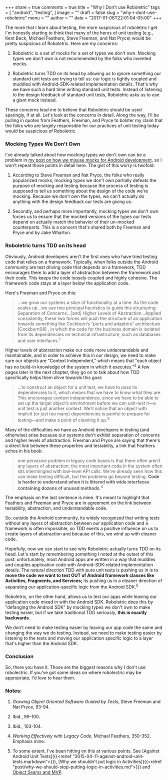 +++
share = true
comments = true
title = "Why I Don't use Roboletric"
tags = [
  "android",
  "testing",
]
image = ""
draft = false
slug = "why-i-dont-use-roboletric"
menu = ""
author = ""
date = "2017-01-06T22:01:04-05:00"
+++

The more that I learn about testing, the more suspicious of roboletric I get. I'm honestly starting to think that many of the heros of unit testing (e.g., Kent Beck, Michael Feathers, Steve Freeman, and Nat Pryce) would be pretty suspicious of Roboletric. Here are my concerns:

1. Roboletric is a set of mocks for a set of types we don't own. Mocking types we don't own is not recommended by the folks who invented mocks.

1. Roboletric turns TDD on its head by allowing us to ignore something our standard unit tests are trying to tell us: our logic is tightly coupled and muddled with Android-SDK-related implementation details. That's why we have such a hard time writing standard unit tests. Instead of listening to the design feedback of standard unit tests, Roboletric asks us to use a giant mock instead.

These concerns lead me to believe that Roboletric should be used sparingly, if at all. Let's look at the concerns in detail. Along the way, I'll be pulling in quotes from Feathers, Freeman, and Pryce to bolster my claim that the folks who are largely responsible for our practices of unit testing today would be suspicious of Roboletric.

### Mocking Types We Don't Own

I've already talked about how mocking types we don't own can be a problem in [my post on how we misuse mocks for Android development](http://www.philosophicalhacker.com/post/how-we-misuse-mocks-for-android-tests/), so I won't repeat those points in detail here. The gist of this worry is twofold:

1. According to Steve Freeman and Nat Pryce, the folks who really popularized mocks, mocking types we don't own partially defeats the purpose of mocking and testing because the process of testing is supposed to tell us something about the design of the code we're mocking. Because we don't own the types, we can't actually do anything with the design feedback our tests are giving us.

1. Secondly, and perhaps more importantly, mocking types we don't own forces us to ensure that the mocked versions of the types our tests depend on actually match the behavior of their un-mocked counterparts. This is a concern that's shared both by Freeman and Pryce and by Jake Wharton.

### Roboletric turns TDD on its head

Obviously, Android developers aren't the first ones who have tried testing code that relies on a framework. Typically, when folks outside the Android community are test driving code that depends on a framework, TDD encourages them to add a layer of abstraction between the framework and their code. This keeps the code loosely coupled and highly cohesive. The framework code stays at a layer below the application code.

Here's Freeman and Pryce on this:

>...we grow our systems a slice of functionality at a time. As the code scales up...we use two principal heuristics to guide this structuring: Separation of Concerns...[and] Higher Levels of Abstraction...Applied consistently, these two forces will push the structure of an application towards something like Cockburn’s “ports and adapters” architecture [Cockburn08] , in which the code for the business domain is isolated from its dependencies on technical infrastructure, such as databases and user interfaces.<sup>1</sup>

Higher levels of abstraction make our code more understandable and maintainable, and in order to achieve this in our design, we need to make sure our objects are "Context Independent," which means that "each object has no build-in knowledge of the system in which it executes."<sup>2</sup> A few pages later in the next chapter, they go on to talk about how TDD specifically helps them drive towards this goal:

>...to construct an object for a unit test, we have to pass its dependencies to it, which means that we have to know what they are. This encourages context independence, since we have to be able to set up the target object’s environment before we can unit-test it—a unit test is just another context. We’ll notice that an object with implicit (or just too many) dependencies is painful to prepare for testing—and make a point of cleaning it up.<sup>3</sup>

Many of the difficulties we have as Android developers in testing (and otherwise) arise because our systems don't exhibit separation of concerns and higher levels of abstraction. Freeman and Pryce are saying that there's a direct link between these properties and testability, a link that Feathers echos in his book:

>one pervasive problem in legacy code bases is that there often aren’t any layers of abstraction; the most important code in the system often sits intermingled with low-level API calls. We’ve already seen how this can make testing difficult, but the problems go beyond testing. **Code is harder to understand when it is littered with wide interfaces containing dozens of unused methods.**<sup>4</sup>

The emphasis on the last sentence is mine. It's meant to highlight that Feathers and Freeman and Pryce are in agreement on the link between testability, abstraction, and understandable code.

So, outside the Android community, its widely recognized that writing tests without any layers of abstraction between our application code and a framework is often impossible, so TDD exerts a positive influence on us to create layers of abstraction and because of this, we wind up with cleaner code.

Hopefully, now we can start to see why Roboletric actually turns TDD on its head. Let's start by remembering something I noted at the outset of this post: unfortunately, most Android apps are written in a way that muddles and couples application code with Android-SDK-related implementation details. The natural direction TDD with pure unit tests is pushing us in is to **move the code we want to test OUT of Android framework classes like Activities, Fragments, and Services;** its pushing us in a cleaner direction of separating our application-specific logic from the Android SDK.<sup>5</sup>

Roboletric, on the other hand, allows us to test our apps while leaving our application code mixed in with the Android SDK. Roboletric does this by "defanging the Android SDK" by mocking types we don't own to make testing easier, but if we take traditional TDD seriously, **this is exactly backwards**.

We don't need to make testing easier by leaving our app code the same and changing the way we do testing. Instead, we need to make testing easier by listening to the tests and moving our application specific logic to a layer that's higher than the Android SDK.

### Conclusion

So, there you have it. Those are the biggest reasons why I don't use robolectric. If you've got some ideas on where robolectric may be appropriate, I'd love to hear them.

### Notes:

1. *Growing Object Oriented Software Guided by Tests*, Steve Freeman and Nat Pryce, 93-94.

1. Ibid., 99-100.

1. Ibid., 103-104.

1. *Working Effectively with Legacy Code*, Michael Feathers, 350-352. Emphasis mine.

1. To some extent, I've been hitting on this at various points. See [Against Android Unit Tests]({{<relref "2015-04-11-against-android-unit-tests.markdown">}}), [Why we shouldn't put logic in Activities]({{<relref "post/why-we-should-stop-putting-logic-in-activities.md">}}) and [Object Seams and MVP](post/object-seams-and-mvp-for-testability.md).
